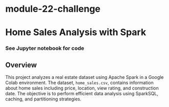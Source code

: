 # module-22-challenge

# Home Sales Analysis with Spark

### See Jupyter notebook for code

## Overview

This project analyzes a real estate dataset using Apache Spark in a Google Colab environment. The dataset, `home_sales.csv`, contains information about home sales including price, location, view rating, and construction date. The objective is to perform efficient data analysis using SparkSQL, caching, and partitioning strategies.

